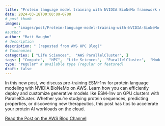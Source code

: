 ```yaml
---
title: "Protein language model training with NVIDIA BioNeMo framework on AWS ParallelCluster"
date: 2024-03-18T00:00:00-0700
# post thumb
images:
    - "images/post/Protein-language-model-training-with-NVIDIA-BioNeMo-framework-on-AWS-ParallelCluster-1120x630.png"
#author
author: "Matt Vaughn"
# description
description: " (reposted from AWS HPC Blog)"
# Taxonomies
categories: [ "Life Sciences",  "AWS ParallelCluster", ]
tags: [ "Compute",  "HPC",  "Life Sciences",  "ParallelCluster",  "Modeling",  "hpcblog", ]
type: "regular" # available type (regular or featured)
draft: false
---
```


In this new post, we discuss pre-training ESM-1nv for protein language modeling with NVIDIA BioNeMo on AWS. Learn how you can efficiently deploy and customize generative models like ESM-1nv on GPU clusters with ParallelCluster. Whether you’re studying protein sequences, predicting properties, or discovering new therapeutics, this post has tips to accelerate your protein AI workloads on the cloud.

<a href="https://aws.amazon.com/blogs/hpc/protein-language-model-training-with-nvidia-bionemo-framework-on-aws-parallelcluster/" class="btn btn-primary btn-lg active" role="button" aria-pressed="true" style="margin-top: 8px;">Read the Post on the AWS Blog Channel</a>